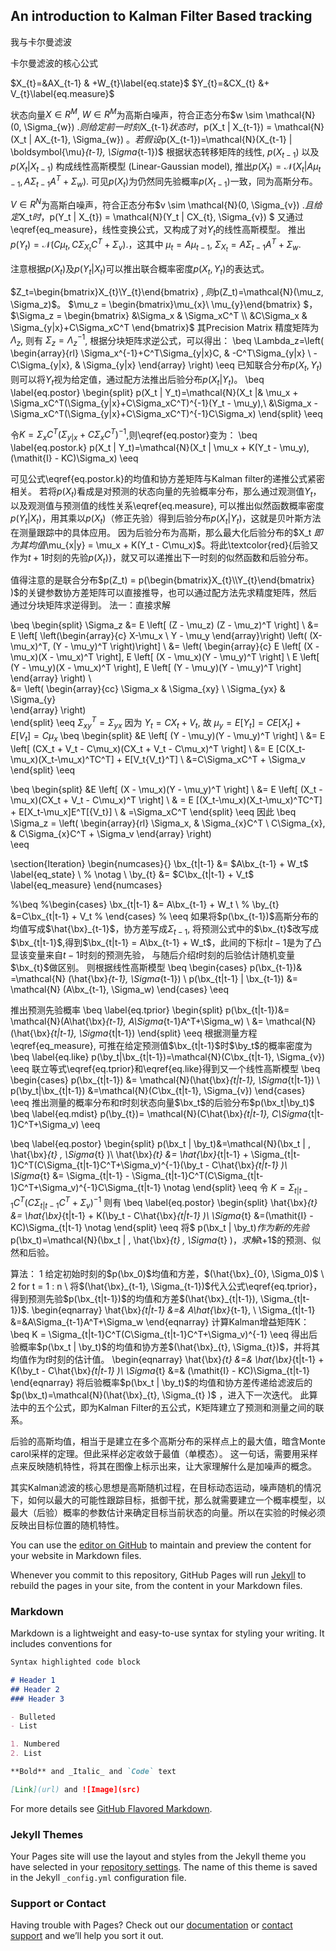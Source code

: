 ## An introduction to Kalman Filter Based tracking
我与卡尔曼滤波

卡尔曼滤波的核心公式

$X_{t}=&AX_{t-1} & +W_{t}\label{eq.state}$
$Y_{t}=&CX_{t} &+ V_{t}\label{eq.measure}$

状态向量$X \in R^{M}$, $W \in R^{M}$为高斯白噪声，符合正态分布$w \sim \mathcal{N}(0, \Sigma_{w}) $.
则给定前一时刻$X_{t-1}$状态时，$p(X_t | X_{t-1}) = \mathcal{N}(X_t | AX_{t-1}, \Sigma_{w}) $。
若假设$p(X_{t-1})=\mathcal{N}(X_{t-1} | \boldsymbol{\mu}_{t-1}, \Sigma_{t-1})$
根据状态转移矩阵的线性, $p(X_{t-1})$ 以及 $p(X_t | X_{t-1})$ 构成线性高斯模型 (Linear-Gaussian model),
推出$p(X_t)=\mathcal{N}(X_t | A\mu_{t-1}, A\Sigma_{t-1}A^T+\Sigma_w).$
可见$p(X_t)$为仍然同先验概率$p(X_{t-1})$一致，同为高斯分布。

$V \in R^{N}$为高斯白噪声，符合正态分布$v \sim \mathcal{N}(0, \Sigma_{v}) $.
且给定$X_t$时，$p(Y_t | X_{t}) = \mathcal{N}(Y_t | CX_{t}, \Sigma_{v}) $
又通过\eqref{eq_measure}，线性变换公式，又构成了对$Y_t$的线性高斯模型。
推出$p(Y_t)=\mathcal{N}(C\mu_{t}, C\Sigma_{X_t}C^T+\Sigma_v).$，这其中 $\mu_{t}=A\mu_{t-1}$, $\Sigma_{X_t}=A\Sigma_{t-1}A^T+\Sigma_w.$

注意根据$p(X_t)$及$p(Y_t | X_t)$可以推出联合概率密度$p(X_t, Y_t)$的表达式。

 $Z_t=\begin{bmatrix}X_{t}\\Y_{t}\end{bmatrix} $, 则$p(Z_t)=\mathcal{N}(\mu_z, \Sigma_z)$。
 $\mu_z = \begin{bmatrix}\mu_{x}\\ \mu_{y}\end{bmatrix} $，
 $\Sigma_z = \begin{bmatrix} &\Sigma_x & \Sigma_xC^T \\  &C\Sigma_x & \Sigma_{y|x}+C\Sigma_xC^T \end{bmatrix}$
 其Precision Matrix 精度矩阵为$\Lambda_z$, 则有 $\Sigma_z ={ \Lambda_z}^{-1}$, 根据分块矩阵求逆公式，可以得出：
 \beq
 \Lambda_z=\left( \begin{array}{rl} \Sigma_x^{-1}+C^T\Sigma_{y|x}C, & -C^T\Sigma_{y|x}  \\
                                               -C\Sigma_{y|x},                              & \Sigma_{y|x} \end{array} \right)
 \eeq
 已知联合分布$p(X_t, Y_t)$则可以将$Y_t$视为给定值，通过配方法推出后验分布$p(X_t | Y_t)$。
 \beq
 \label{eq.postor}
 \begin{split}
 p(X_t | Y_t)=\mathcal{N}(X_t |& \mu_x + \Sigma_xC^T(\Sigma_{y|x}+C\Sigma_xC^T)^{-1}(Y_t - \mu_y),\\
                                                 &\Sigma_x - \Sigma_xC^T(\Sigma_{y|x}+C\Sigma_xC^T)^{-1}C\Sigma_x)
 \end{split}
 \eeq
 
 令$K=\Sigma_xC^T(\Sigma_{y|x}+C\Sigma_xC^T)^{-1}$,则\eqref{eq.postor}变为：
 \beq
 \label{eq.postor.k}
 p(X_t | Y_t)=\mathcal{N}(X_t | \mu_x + K(Y_t - \mu_y),  (\mathit{I} - KC)\Sigma_x)
 \eeq
 
 可见公式\eqref{eq.postor.k}的均值和协方差矩阵与Kalman filter的递推公式紧密相关。
 若将$p(X_t)$看成是对预测的状态向量的先验概率分布，那么通过观测值$Y_t$，以及观测值与预测值的线性关系\eqref{eq.measure},
 可以推出似然函数概率密度$p(Y_t | X_t)$，用其乘以$p(X_t)$（修正先验）得到后验分布$p(X_t | Y_t)$，这就是贝叶斯方法在测量跟踪中的具体应用。
因为后验分布为高斯，那么最大化后验分布的$X_t $即为其均值$\mu_{x|y} =  \mu_x + K(Y_t - C\mu_x)$。将此\textcolor{red}{后验又作为$t+1$时刻的先验$p(X_{t})$}，就又可以递推出下一时刻的似然函数和后验分布。


值得注意的是联合分布$p(Z_t) = p(\begin{bmatrix}X_{t}\\Y_{t}\end{bmatrix} )$的关键参数协方差矩阵可以直接推导，也可以通过配方法先求精度矩阵，然后通过分块矩阵求逆得到。
法一：直接求解

\beq
\begin{split}
\Sigma_z &= E \left[ (Z - \mu_z) (Z - \mu_z)^T \right] \\
                &= E \left[ \left(\begin{array}{c} X-\mu_x \\ Y - \mu_y \end{array}\right)    \left( (X-\mu_x)^T, (Y - \mu_y)^T \right)\right] \\
                &= \left( \begin{array}{c} 
                             E \left[  (X - \mu_x)(X - \mu_x)^T \right],       E \left[  (X - \mu_x)(Y - \mu_y)^T \right] \\
                             E \left[  (Y - \mu_y)(X - \mu_x)^T \right],       E \left[  (Y - \mu_y)(Y - \mu_y)^T \right]
                             \end{array}
                             \right)      \\   
                &= \left( \begin{array}{cc} 
                             \Sigma_x     &  \Sigma_{xy} \\
                             \Sigma_{yx}  & \Sigma_{y}     
                             \end{array}
                             \right)     
\end{split}
\eeq
$\Sigma^T_{xy} = \Sigma_{yx}$
因为 $Y_t = CX_t + V_t$, 故 $\mu_y = E[Y_t] = CE[X_t] + E[V_t] = C\mu_x$
\beq
\begin{split}
&E \left[  (Y - \mu_y)(Y - \mu_y)^T \right] \\
&= E  \left[  (CX_t + V_t - C\mu_x)(CX_t + V_t - C\mu_x)^T \right] \\
&= E [C(X_t-\mu_x)(X_t-\mu_x)^TC^T] + E[V_t{V_t}^T] \\
&=C\Sigma_xC^T + \Sigma_v
\end{split}
\eeq

\beq
\begin{split}
&E \left[  (X - \mu_x)(Y - \mu_y)^T \right] \\
&= E  \left[  (X_t - \mu_x)(CX_t + V_t - C\mu_x)^T \right] \\
& = E [(X_t-\mu_x)(X_t-\mu_x)^TC^T] + E[X_t-\mu_x]E^T[{V_t}] \\
& =\Sigma_xC^T 
\end{split}
\eeq
因此
\beq
\Sigma_z = \left( \begin{array}{rl} 
                             \Sigma_x,   &   \Sigma_{x}C^T  \\
                            C\Sigma_{x}, &  C\Sigma_{x}C^T + \Sigma_v
                             \end{array}
                             \right)   
\eeq


\section{Iteration}
\begin{numcases}{}
  \bx_{t|t-1} &= $A\bx_{t-1} + W_t$ \label{eq_state} \\
% \notag  \\
 \by_{t}      &= $C\bx_{t|t-1} +  V_t$ \label{eq_measure}
\end{numcases} 

%\beq
%\begin{cases} \bx_{t|t-1} &= A\bx_{t-1} + W_t \\ 
%                       \by_{t}      &=C\bx_{t|t-1} +  V_t
% \end{cases}
% \eeq
如果将$p(\bx_{t-1})$高斯分布的均值写成$\hat{\bx}_{t-1}$，协方差写成$\Sigma_{t-1}$, 
将预测公式中的$\bx_{t}$改写成$\bx_{t|t-1}$,得到$\bx_{t|t-1} = A\bx_{t-1} + W_t$，此间的下标$t|t-1$是为了凸显该变量来自$t-1$时刻的预测先验，
与随后介绍$t$时刻的后验估计随机变量$\bx_{t}$做区别。
则根据线性高斯模型
\beq
\begin{cases} p(\bx_{t-1})& =\mathcal{N} (\hat{\bx}_{t-1}, \Sigma_{t-1}) \\ 
                       p(\bx_{t|t-1} | \bx_{t-1}) &= \mathcal{N} (A\bx_{t-1}, \Sigma_w)
 \end{cases}
 \eeq

推出预测先验概率
\beq
\label{eq.tprior}
\begin{split}
p(\bx_{t|t-1})&= \mathcal{N}(A\hat{\bx}_{t-1}, A\Sigma_{t-1}A^T+\Sigma_w) \\
                   &= \mathcal{N}(\hat{\bx}_{t|t-1}, \Sigma_{t|t-1})
\end{split}
\eeq
根据测量方程\eqref{eq_measure}, 可推在给定预测值$\bx_{t|t-1}$时$\by_t$的概率密度为
\beq
\label{eq.like}
p(\by_t|\bx_{t|t-1})=\mathcal{N}(C\bx_{t|t-1}, \Sigma_{v})
\eeq
联立等式\eqref{eq.tprior}和\eqref{eq.like}得到又一个线性高斯模型
\beq
\begin{cases} p(\bx_{t|t-1})          &= \mathcal{N}(\hat{\bx}_{t|t-1}, \Sigma_{t|t-1}) \\
                       p(\by_t|\bx_{t|t-1}) &=\mathcal{N}(C\bx_{t|t-1}, \Sigma_{v})
 \end{cases}
 \eeq
推出测量的概率分布和$t$时刻状态向量$\bx_t$的后验分布$p(\bx_t|\by_t)$
\beq
\label{eq.mdist}
p(\by_{t})= \mathcal{N}(C\hat{\bx}_{t|t-1}, C\Sigma_{t|t-1}C^T+\Sigma_v) 
\eeq

 \beq
 \label{eq.postor}
 \begin{split}
 p(\bx_t | \by_t)&=\mathcal{N}(\bx_t | ,  \hat{\bx}_{t} ,  \Sigma_{t} )\\
 \hat{\bx}_{t} &= \hat{\bx}_{t|t-1} + \Sigma_{t|t-1}C^T(C\Sigma_{t|t-1}C^T+\Sigma_v)^{-1}(\by_t - C\hat{\bx}_{t|t-1} )\\
 \Sigma_{t}     &= \Sigma_{t|t-1} - \Sigma_{t|t-1}C^T(C\Sigma_{t|t-1}C^T+\Sigma_v)^{-1}C\Sigma_{t|t-1}
 \notag
 \end{split}
 \eeq
 令 $K = \Sigma_{t|t-1}C^T(C\Sigma_{t|t-1}C^T+\Sigma_v)^{-1}$
则有
 \beq
 \label{eq.postor}
 \begin{split}
 \hat{\bx}_{t} &= \hat{\bx}_{t|t-1} + K(\by_t - C\hat{\bx}_{t|t-1} )\\
 \Sigma_{t}   &=(\mathit{I} - KC)\Sigma_{t|t-1}
 \notag
 \end{split}
 \eeq
 将$ p(\bx_t | \by_t)$作为新的先验$p(\bx_t)=\mathcal{N}(\bx_t | ,  \hat{\bx}_{t} ,  \Sigma_{t} )$，求解$t+1$的预测、似然和后验。
 
 算法：
 1 给定初始时刻的$p(\bx_0)$均值和方差，$(\hat{\bx}_{0}, \Sigma_0)$ \\
 2 for t = 1 : n \\
    将$(\hat{\bx}_{t-1}, \Sigma_{t-1})$代入公式\eqref{eq.tprior}，得到预测先验$p(\bx_{t|t-1})$的均值和方差$(\hat{\bx}_{t|t-1}), \Sigma_{t|t-1})$.
\begin{eqnarray}
         \hat{\bx}_{t|t-1} &=& A\hat{\bx}_{t-1}, \\
         \Sigma_{t|t-1}   &=&A\Sigma_{t-1}A^T+\Sigma_w
\end{eqnarray} 
    计算Kalman增益矩阵K：
    \beq
    K = \Sigma_{t|t-1}C^T(C\Sigma_{t|t-1}C^T+\Sigma_v)^{-1}
    \eeq 
    得出后验概率$p(\bx_t | \by_t)$的均值和协方差$(\hat{\bx}_{t}, \Sigma_{t})$，并将其均值作为$t$时刻的估计值。
\begin{eqnarray}
 \hat{\bx}_{t} &=& \hat{\bx}_{t|t-1} + K(\by_t - C\hat{\bx}_{t|t-1} )\\
 \Sigma_{t}   &=& (\mathit{I} - KC)\Sigma_{t|t-1}
\end{eqnarray} 
   将后验概率$p(\bx_t | \by_t)$的均值和协方差传递给滤波后的$p(\bx_t)=\mathcal{N}(\hat{\bx}_{t}, \Sigma_{t} )$ ，进入下一次迭代。
 此算法中的五个公式，即为Kalman Filter的五公式，K矩阵建立了预测和测量之间的联系。
 
 后验的高斯均值，相当于是建立在多个高斯分布的采样点上的最大值，暗含Monte carol采样的定理。但此采样必定收敛于最值（单模态）。
 这一句话，需要用采样点来反映随机特性，将其在图像上标示出来，让大家理解什么是加噪声的概念。
 
 其实Kalman滤波的核心思想是高斯随机过程，在目标动态运动，噪声随机的情况下，如何以最大的可能性跟踪目标，抵御干扰，那么就需要建立一个概率模型，以最大（后验）概率的参数估计来确定目标当前状态的向量。所以在实验的时候必须反映出目标位置的随机特性。
 


You can use the [editor on GitHub](https://github.com/joeyee/joeyee.github.io/edit/master/index.md) to maintain and preview the content for your website in Markdown files.

Whenever you commit to this repository, GitHub Pages will run [Jekyll](https://jekyllrb.com/) to rebuild the pages in your site, from the content in your Markdown files.

### Markdown

Markdown is a lightweight and easy-to-use syntax for styling your writing. It includes conventions for

```markdown
Syntax highlighted code block

# Header 1
## Header 2
### Header 3

- Bulleted
- List

1. Numbered
2. List

**Bold** and _Italic_ and `Code` text

[Link](url) and ![Image](src)
```

For more details see [GitHub Flavored Markdown](https://guides.github.com/features/mastering-markdown/).

### Jekyll Themes

Your Pages site will use the layout and styles from the Jekyll theme you have selected in your [repository settings](https://github.com/joeyee/joeyee.github.io/settings). The name of this theme is saved in the Jekyll `_config.yml` configuration file.

### Support or Contact

Having trouble with Pages? Check out our [documentation](https://help.github.com/categories/github-pages-basics/) or [contact support](https://github.com/contact) and we’ll help you sort it out.
